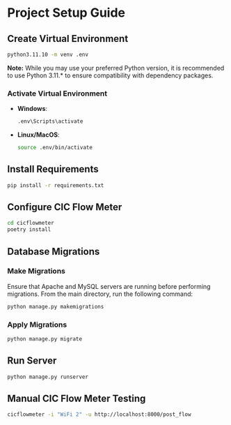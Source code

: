 # Project Setup Guide

## Create Virtual Environment

```sh
python3.11.10 -m venv .env
```

**Note:** While you may use your preferred Python version, it is recommended to use Python 3.11.\* to ensure compatibility with dependency packages.

### Activate Virtual Environment

- **Windows**:
  ```sh
  .env\Scripts\activate
  ```
- **Linux/MacOS**:
  ```sh
  source .env/bin/activate
  ```

## Install Requirements

```sh
pip install -r requirements.txt
```

## Configure CIC Flow Meter

```sh
cd cicflowmeter
poetry install
```

## Database Migrations

### Make Migrations

Ensure that Apache and MySQL servers are running before performing migrations.
From the main directory, run the following command:

```sh
python manage.py makemigrations
```

### Apply Migrations

```sh
python manage.py migrate
```

## Run Server

```sh
python manage.py runserver
```

## Manual CIC Flow Meter Testing

```sh
cicflowmeter -i "WiFi 2" -u http://localhost:8000/post_flow
```
